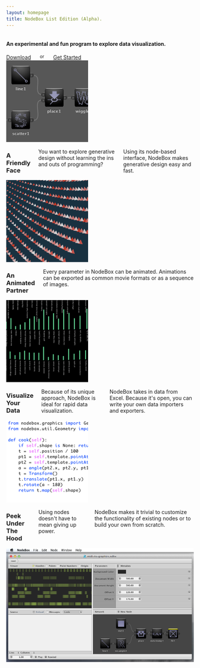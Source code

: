 ```yaml
---
layout: homepage
title: NodeBox List Edition (Alpha).
---
```

<div class="intro row">
  
  <div class="eight columns alpha">
    <h4>An experimental and fun program to explore data visualization.</h4>
  </div>
<div class="eight columns omega">
    <a href="/download/" class="hero-button">Download</a>
    <small>&nbsp;or&nbsp;</small>
    <a href="/documentation/tutorial/getting-started.html" class="hero-button yellow">Get Started</a>
  </div>

</div>

<div class="features row">

  <div class="four columns alpha">
    <a class="thumbnail" href="media/img/home/nodes.png" rel="screenshot"><img src="media/img/home/nodes_sq.png" alt="NodeBox Screenshot" title="Generative Design does not have to be hard."></a>
  </div>

  <div class="four columns">
    <h3>A Friendly Face</h3>
    <p>You want to explore generative design without learning the ins and outs of programming?</p>
    <p>Using its node-based interface, NodeBox makes generative design easy and fast.</p>
  </div>

  <div class="four columns">
    <a class="thumbnail" href="media/img/home/animation.png" rel="screenshot"><img src="media/img/home/animation_sq.png" alt="NodeBox Screenshot" title="NodeBox as an animation tool"></a>
   </div>

  <div class="four columns omega">
    <h3>An Animated Partner</h3>
    <p>Every parameter in NodeBox can be animated. Animations can be exported as common movie formats or as a sequence of images.</p>
  </div>

</div>

<div class="features row">
  
  <div class="four columns alpha">
    <a class="thumbnail" href="media/img/home/dataviz.png" rel="screenshot"><img src="media/img/home/dataviz_sq.png" alt="NodeBox Screenshot" title="Useful for Data Visualization"></a>
  </div>

  <div class="four columns">
    <h3>Visualize Your Data</h3>
    <p>Because of its unique approach, NodeBox is ideal for rapid data visualization.</p>
    <p>NodeBox takes in data from Excel. Because it's open, you can write your own data importers and exporters.</p>
  </div>


  <div class="four columns">
    <a class="thumbnail" href="media/img/home/code.png" rel="screenshot"><img src="media/img/home/code_sq.png" alt="Code" title="Direct access to the Python code"></a>
   </div>

  <div class="four columns omega">
    <h3>Peek Under The Hood</h3>
    <p>Using nodes doesn't have to mean giving up power.</p>
    <p>NodeBox makes it trivial to customize the functionality of existing nodes or to build your own from scratch.</p>
  </div>

  <div class="sixteen columns alpha">
    <a class="thumbnail" href="media/img/home/nodebox.png" rel="screenshot"><img src="media/img/home/nodebox.png" alt="NodeBox Screenshot"></a>
  </div>

</div>

<script>
$("a.thumbnail").fancybox();
</script>

